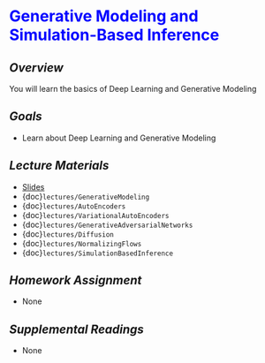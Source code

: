 # <span style="color: blue;"><b>Generative Modeling and Simulation-Based Inference</b></span>

## *Overview*
You will learn the basics of Deep Learning and Generative Modeling

## *Goals*
* Learn about Deep Learning and Generative Modeling

## *Lecture Materials*
* [Slides](https://docs.google.com/presentation/d/1h13YeUjtTU_WHLxghxFBBQJO3uRr1GtsIyO4DVZviJo/edit?usp=sharing)
* {doc}`lectures/GenerativeModeling`
* {doc}`lectures/AutoEncoders`
* {doc}`lectures/VariationalAutoEncoders`
* {doc}`lectures/GenerativeAdversarialNetworks`
* {doc}`lectures/Diffusion`
* {doc}`lectures/NormalizingFlows`
* {doc}`lectures/SimulationBasedInference`

## *Homework Assignment*
* None

## *Supplemental Readings*
* None